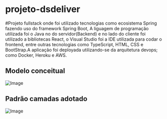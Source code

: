 # projeto-dsdeliver
#Projeto fullstack onde foi utilizado tecnologias como ecosistema Spring fazendo uso do framework Spring Boot, A liguagem de programação utilizada foi o Java no do servidor(Backend) e no lado do cliente foi utilizado a bibliotecas React, o Visual Studio foi a IDE utilizada para codar o frontend, entre outras tecnologias como TypeScript, HTML, CSS e BootStrap.A aplicação foi deployada utilizando-se da arquitetura devops; como Docker, Heroku e AWS.

## Modelo conceitual
![Image](https://raw.githubusercontent.com/devsuperior/sds2/master/assets/modelo-conceitual.png "Modelo conceitual")

## Padrão camadas adotado

![Image](https://raw.githubusercontent.com/devsuperior/sds2/master/assets/camadas.png "Padrão camadas")
